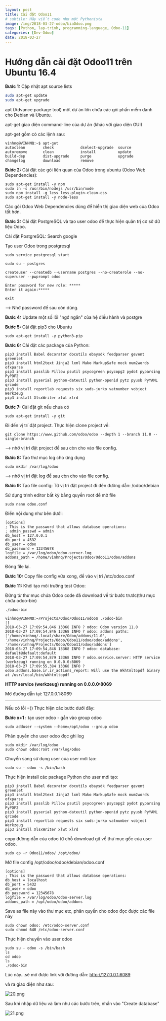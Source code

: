 ```yaml
---
layout: post
title: Cài đặt Odoo11
# subtile: Hãy viết code như một Pythonista
image: /img/2018-03-27-odoo/biaOdoo.png
tags: [Python, lap-trinh, programming-language, Odoo-11]
categories: [Dev-Odoo]
date: 2018-03-27
---
```


# Hướng dẫn cài đặt Odoo11 trên Ubuntu 16.4

**Bước 1:** Cập nhật apt source lists

```bash
sudo apt-get update
sudo apt-get upgrade
```

apt (Advance package tool) một dự án lớn chứa các gói phần mềm dành cho Debian và Ubuntu.

apt-get giao diện command-line của dự án (khác với giao diện GUI)

apt-get gồm có các lệnh sau: 

```
vinhnq@VINHNQ:~$ apt-get 
autoclean        check            dselect-upgrade  source
autoremove       clean            install          update
build-dep        dist-upgrade     purge            upgrade
changelog        download         remove        
```


**Bước 2:** Cài đặt các gói liên quan của Odoo trong ubuntu (Odoo Web Dependencies):
```
sudo apt-get install -y npm
sudo ln -s /usr/bin/nodejs /usr/bin/node
sudo npm install -g less less-plugin-clean-css
sudo apt-get install -y node-less
```

Các gói Odoo Web Dependencies dùng để hiển thị giao diện web của Odoo tốt hơn.

**Bước 3:** Cài đặt PostgreSQL và tạo user odoo để thực hiện quản trị cơ sở dữ liệu Odoo.

Cài đặt PostgreSQL: Search google

Tạo user Odoo trong postgresql

```
sudo service postgresql start

sudo su - postgres

createuser --createdb --username postgres --no-createrole --no-superuser --pwprompt odoo

```
```
Enter password for new role: *****
Enter it again:*****

exit
```

--> Nhớ password để  sau còn dùng.


**Bước 4:** Update một số lỗi "ngớ ngẩn" của hệ điều hành và postgre


**Bước 5:** Cài đặt pip3 cho Ubuntu

```
sudo apt-get install -y python3-pip

```

**Bước 6:** Cài đặt các package của Python:

```
pip3 install Babel decorator docutils ebaysdk feedparser gevent greenlet
pip3 install html2text Jinja2 lxml Mako MarkupSafe mock num2words ofxparse
pip3 install passlib Pillow psutil psycogreen psycopg2 pydot pyparsing PyPDF2
pip3 install pyserial python-dateutil python-openid pytz pyusb PyYAML qrcode
pip3 install reportlab requests six suds-jurko vatnumber vobject Werkzeug
pip3 install XlsxWriter xlwt xlrd 
```

**Bước 7:** Cài đặt git nếu chưa có

```
sudo apt-get install -y git

```


Đi đến vị trí đặt project. Thực hiện clone project về:
```
git clone https://www.github.com/odoo/odoo --depth 1 --branch 11.0 --single-branch
```

--> nhớ vị trí đặt project để sau còn cho vào file config.

**Bước 8:** Tạo thư mục log cho ứng dụng
```
sudo mkdir /var/log/odoo
```
--> nhớ vị trí đặt log để sau còn cho vào file config.

**Bước 9:** Tạo file config: 
Từ vị trí đặt project đi đến đường dẫn:  /odoo/debian

Sử dụng trình editor bất kỳ bằng quyền root để mở file
```
sudo nano odoo.conf
```

Điền nội dung như bên dưới: 

```
[options]
; This is the password that allows database operations:
; admin_passwd = admin
db_host = 127.0.0.1 
db_port = 4532 
db_user = odoo
db_password = 12345678
logfile = /var/log/odoo/odoo-server.log
addons_path = /home/vinhnq/Projects/Odoo/Odoo11/odoo/addons
```

Đóng file lại.

**Bước 10:**
Copy file config vừa xong, để  vào vị trí
/etc/odoo.conf


**Bước 11:**
Khởi tạo môi trường test Odoo:

Đứng từ thư mục chứa Odoo code đã download về từ bước trước(thư mục chứa odoo-bin)

```
./odoo-bin
```

```
vinhnq@VINHNQ:~/Projects/Odoo/Odoo11/odoo$ ./odoo-bin
[]
2018-03-27 17:09:54,846 13368 INFO ? odoo: Odoo version 11.0
2018-03-27 17:09:54,846 13368 INFO ? odoo: addons paths: ['/home/vinhnq/.local/share/Odoo/addons/11.0', '/home/vinhnq/Projects/Odoo/Odoo11/odoo/odoo/addons', '/home/vinhnq/Projects/Odoo/Odoo11/odoo/addons']
2018-03-27 17:09:54,846 13368 INFO ? odoo: database: default@default:default
2018-03-27 17:09:54,879 13368 INFO ? odoo.service.server: HTTP service (werkzeug) running on 0.0.0.0:8069
2018-03-27 17:09:55,384 13368 INFO ? odoo.addons.base.ir.ir_actions_report: Will use the Wkhtmltopdf binary at /usr/local/bin/wkhtmltopdf
````

**HTTP service (werkzeug) running on 0.0.0.0:8069**

Mở đường dẫn tại: 127.0.0.1:8069


---------------
Nếu có lỗi =)) 
Thực hiện các bước dưới đây:


**Bước x+1 :**  tạo user odoo - gắn vào group odoo

```
sudo adduser --system --home=/opt/odoo --group odoo
```

Phân quyền cho user odoo đọc ghi log

```
sudo mkdir /var/log/odoo
sudo chown odoo:root /var/log/odoo
```

Chuyển sang sử dụng user của user mới tạo:



```
sudo su - odoo -s /bin/bash
```

Thực hiện install các package Python cho user mới tạo:

```
pip3 install Babel decorator docutils ebaysdk feedparser gevent greenlet
pip3 install html2text Jinja2 lxml Mako MarkupSafe mock num2words ofxparse
pip3 install passlib Pillow psutil psycogreen psycopg2 pydot pyparsing PyPDF2
pip3 install pyserial python-dateutil python-openid pytz pyusb PyYAML qrcode
pip3 install reportlab requests six suds-jurko vatnumber vobject Werkzeug
pip3 install XlsxWriter xlwt xlrd 
```

copy đường dẫn của odoo từ chỗ download git về thư mục gốc của user odoo.
```
sudo cp -r Odoo11/odoo/ /opt/odoo/
```

Mở file config /opt/odoo/odoo/debian/odoo.conf

```
[options]
; This is the password that allows database operations:
db_host = localhost
db_port = 5432 
db_user = odoo
db_password = 12345678
logfile = /var/log/odoo/odoo-server.log
addons_path = /opt/odoo/odoo/addons
```

Save as file này vào thư mục etc, phân quyền cho odoo đọc được các file này

```
sudo chown odoo: /etc/odoo-server.conf
sudo chmod 640 /etc/odoo-server.conf
```

Thực hiện chuyển vào user odoo
```
sudo su - odoo -s /bin/bash
ls
cd odoo
ls
./odoo-bin

```

Lúc này...sẽ mở được link với đường dẫn: 
http://127.0.0.1:6089

và ra giao diện như sau:

![20.png](/img/2018-03-27-odoo/Selection_020.png)

Sau khi nhập dữ liệu và làm như các bước trên, nhấn vào "Create database"

![21.png](/img/2018-03-27-odoo/Selection_021.png)

